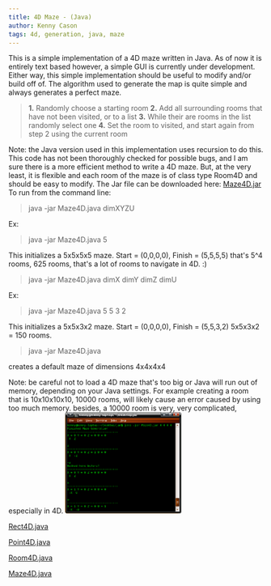 ```yaml
---
title: 4D Maze - (Java)
author: Kenny Cason
tags: 4d, generation, java, maze
---
```


This is a simple implementation of a 4D maze written in Java. As of now it is entirely text based however, a simple GUI is currently under development. Either way, this simple implementation should be useful to modify and/or build off of.
The algorithm used to generate the map is quite simple and always generates a perfect maze.
<blockquote>
<b>1.</b> Randomly choose a starting room
<b>2.</b> Add all surrounding rooms that have not been visited, or  to a list
<b>3.</b> While their are rooms in the list randomly select one
<b>4.</b> Set the room to visited, and start again from step 2 using the current room
</blockquote>
Note: the Java version used in this implementation uses recursion to do this.
This code has not been thoroughly checked for possible bugs, and I am sure there is a more efficient method to write a 4D maze. But, at the very least, it is flexible and each room of the maze is of class type Room4D and should be easy to modify.
The Jar file can be downloaded here: <a href="/code/java/maze4D/Maze4D.jar">Maze4D.jar</a>
To run from the command line:
<blockquote>java -jar Maze4D.java dimXYZU</blockquote>
Ex:
<blockquote>java -jar Maze4D.java 5</blockquote>
This initializes a 5x5x5x5 maze. Start = (0,0,0,0), Finish = (5,5,5,5)
that's 5^4 rooms, 625 rooms, that's a lot of rooms to navigate in 4D. :) 

<blockquote>java -jar Maze4D.java dimX dimY dimZ dimU</blockquote>
Ex:
<blockquote>java -jar Maze4D.java 5 5 3 2</blockquote>
This initializes a 5x5x3x2 maze. Start = (0,0,0,0), Finish = (5,5,3,2)
5x5x3x2 = 150 rooms.

<blockquote>java -jar Maze4D.java</blockquote>
creates a default maze of dimensions 4x4x4x4

Note: be careful not to load a 4D maze that's too big or Java will run out of memory, depending on your Java settings. For example creating a room that is 10x10x10x10, 10000 rooms, will likely cause an error caused by using too much memory. besides, a 10000 room is very, very complicated, especially in 4D.
<a href="/code/java/maze4D/maze4D.png" target="_blank" ><img src="/code/java/maze4D/maze4D.png" width="230" alt="4D maze java"/></a>

<p><a href="/code/java/maze4D/Rect4D.java">Rect4D.java</a></p>
<p><a href="/code/java/maze4D/Point4D.java" >Point4D.java</a></p>
<p><a href="/code/java/maze4D/Room4D.java" >Room4D.java</a></p>
<p><a href="/code/java/maze4D/Maze4D.java" >Maze4D.java</a></p>